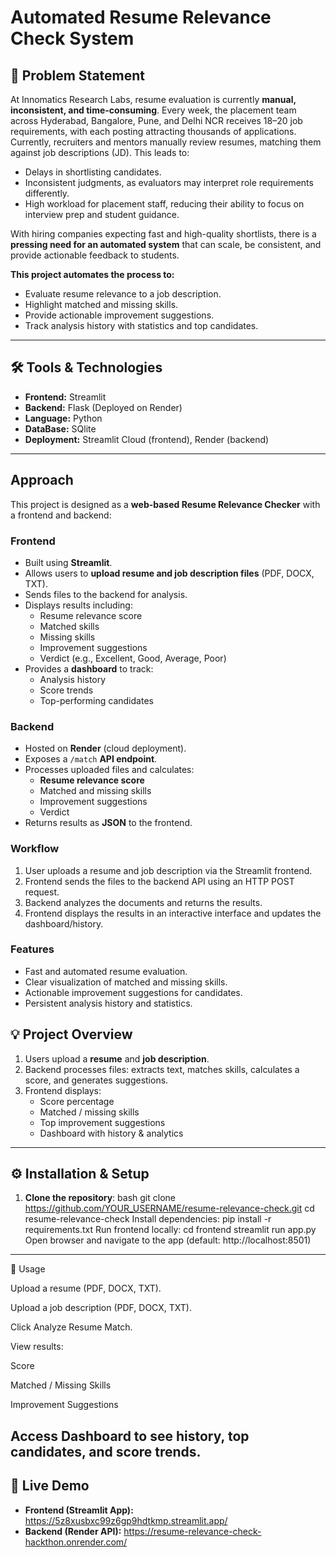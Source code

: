  # Automated Resume Relevance Check System 

## 📄 Problem Statement
At Innomatics Research Labs, resume evaluation is currently **manual, inconsistent, and time-consuming**. Every week, the placement team across Hyderabad, Bangalore, Pune, and Delhi NCR receives 18–20 job requirements, with each posting attracting thousands of applications.  
Currently, recruiters and mentors manually review resumes, matching them against job descriptions (JD). This leads to:  
- Delays in shortlisting candidates.  
- Inconsistent judgments, as evaluators may interpret role requirements differently.  
- High workload for placement staff, reducing their ability to focus on interview prep and student guidance.  

With hiring companies expecting fast and high-quality shortlists, there is a **pressing need for an automated system** that can scale, be consistent, and provide actionable feedback to students.  

**This project automates the process to:**  
- Evaluate resume relevance to a job description.  
- Highlight matched and missing skills.  
- Provide actionable improvement suggestions.  
- Track analysis history with statistics and top candidates.

---

## 🛠️ Tools & Technologies
- **Frontend:** Streamlit  
- **Backend:** Flask (Deployed on Render)  
- **Language:** Python
- **DataBase:** SQlite
- **Deployment:** Streamlit Cloud (frontend), Render (backend)  

---
## Approach 

This project is designed as a **web-based Resume Relevance Checker** with a frontend and backend:

### Frontend
- Built using **Streamlit**.
- Allows users to **upload resume and job description files** (PDF, DOCX, TXT).
- Sends files to the backend for analysis.
- Displays results including:
  - Resume relevance score
  - Matched skills
  - Missing skills
  - Improvement suggestions
  - Verdict (e.g., Excellent, Good, Average, Poor)
- Provides a **dashboard** to track:
  - Analysis history
  - Score trends
  - Top-performing candidates

### Backend
- Hosted on **Render** (cloud deployment).
- Exposes a `/match` **API endpoint**.
- Processes uploaded files and calculates:
  - **Resume relevance score**
  - Matched and missing skills
  - Improvement suggestions
  - Verdict
- Returns results as **JSON** to the frontend.

### Workflow
1. User uploads a resume and job description via the Streamlit frontend.
2. Frontend sends the files to the backend API using an HTTP POST request.
3. Backend analyzes the documents and returns the results.
4. Frontend displays the results in an interactive interface and updates the dashboard/history.

### Features
- Fast and automated resume evaluation.
- Clear visualization of matched and missing skills.
- Actionable improvement suggestions for candidates.
- Persistent analysis history and statistics.


## 💡 Project Overview
1. Users upload a **resume** and **job description**.  
2. Backend processes files: extracts text, matches skills, calculates a score, and generates suggestions.  
3. Frontend displays:  
   - Score percentage  
   - Matched / missing skills  
   - Top improvement suggestions  
   - Dashboard with history & analytics  

---

## ⚙️ Installation & Setup
1. **Clone the repository**:
bash
git clone https://github.com/YOUR_USERNAME/resume-relevance-check.git
cd resume-relevance-check
Install dependencies:
pip install -r requirements.txt
Run frontend locally:
cd frontend
streamlit run app.py
Open browser and navigate to the app (default: http://localhost:8501)
---

🎯 Usage

Upload a resume (PDF, DOCX, TXT).

Upload a job description (PDF, DOCX, TXT).

Click Analyze Resume Match.

View results:

Score

Matched / Missing Skills

Improvement Suggestions

Access Dashboard to see history, top candidates, and score trends.
---
## 🚀 Live Demo
- **Frontend (Streamlit App):** https://5z8xusbxc99z6gp9hdtkmp.streamlit.app/
- **Backend (Render API):** https://resume-relevance-check-hackthon.onrender.com/


